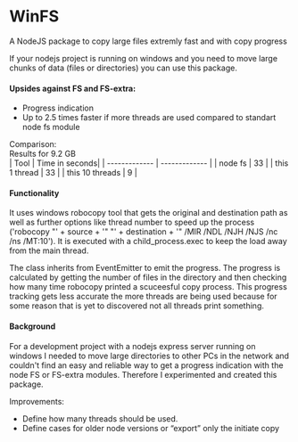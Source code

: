 # WinFS
A NodeJS package to copy large files extremly fast and with copy progress 
  
If your nodejs project is running on windows and you need to move large chunks of data (files or directories) you can use this package.

#### Upsides against FS and FS-extra:
-	Progress indication
-	Up to 2.5 times faster if more threads are used compared to standart node fs module

Comparison:  
Results for 9.2 GB  
| Tool  | Time in seconds|
| ------------- | ------------- |
| node fs | 33 |
| this 1 thread  | 33  |
| this 10 threads  | 9  | 

#### Functionality 
It uses windows robocopy tool that gets the original and destination path as well as further options like thread number to speed up the process ('robocopy "' + source + '" "' + destination + '" /MIR /NDL /NJH /NJS /nc /ns /MT:10'). It is executed with a child_process.exec to keep the load away from the main thread.

The class inherits from EventEmitter to emit the progress. The progress is calculated by getting the number of files in the directory and then checking how many time robocopy printed a scuceesful copy process. This progress tracking gets less accurate the more threads are being used because for some reason that is yet to discovered not all threads print something.  

#### Background
For a development project with a nodejs express server running on windows I needed to move large directories to other PCs in the network and couldn't find an easy and reliable way to get a progress indication with the node FS or FS-extra modules. Therefore I experimented and created this package. 

Improvements: 
-	Define how many threads should be used.
-	Define cases for older node versions or “export” only the initiate copy
